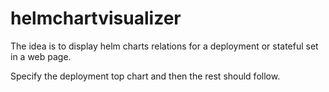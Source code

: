 # helmchartvisualizer

The idea is to display helm charts relations for a deployment or stateful set in a web page.

Specify the deployment top chart and then the rest should follow.



